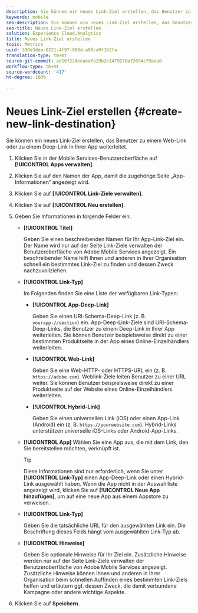 ```yaml
---
description: Sie können ein neues Link-Ziel erstellen, das Benutzer zu einem Web-Link oder zu einem Deep-Link in Ihrer App weiterleitet.
keywords: mobile
seo-description: Sie können ein neues Link-Ziel erstellen, das Benutzer zu einem Web-Link oder zu einem Deep-Link in Ihrer App weiterleitet.
seo-title: Neues Link-Ziel erstellen
solution: Experience Cloud,Analytics
title: Neues Link-Ziel erstellen
topic: Metrics
uuid: 390e3dea-0221-4f97-980d-a90ca9f162fa
translation-type: tm+mt
source-git-commit: ae16f224eeaeefa29b2e1479270a72694c79aaa0
workflow-type: tm+mt
source-wordcount: '417'
ht-degree: 100%

---
```



# Neues Link-Ziel erstellen {#create-new-link-destination}

Sie können ein neues Link-Ziel erstellen, das Benutzer zu einem Web-Link oder zu einem Deep-Link in Ihrer App weiterleitet.

1. Klicken Sie in der Mobile Services-Benutzeroberfläche auf **[!UICONTROL Apps verwalten]**.
1. Klicken Sie auf den Namen der App, damit die zugehörige Seite „App-Informationen“ angezeigt wird.
1. Klicken Sie auf **[!UICONTROL Link-Ziele verwalten]**.
1. Klicken Sie auf **[!UICONTROL Neu erstellen]**.
1. Geben Sie Informationen in folgende Felder ein:
   * **[!UICONTROL Titel]**

      Geben Sie einen beschreibenden Namen für Ihr App-Link-Ziel ein. Der Name wird nur auf der Seite Link-Ziele verwalten der Benutzeroberfläche von Adobe Mobile Services angezeigt. Ein beschreibender Name hilft Ihnen und anderen in Ihrer Organisation schnell ein bestimmtes Link-Ziel zu finden und dessen Zweck nachzuvollziehen.

   * **[!UICONTROL Link-Typ]**

      Im Folgenden finden Sie eine Liste der verfügbaren Link-Typen:

      * **[!UICONTROL App-Deep-Link]**

         Geben Sie einen URI-Schema-Deep-Link (z. B. `yourapp://section`) ein. App-Deep-Link-Ziele sind URI-Schema-Deep-Links, die Benutzer zu einem Deep-Link in Ihrer App weiterleiten. Sie können Benutzer beispielsweise direkt zu einer bestimmten Produktseite in der App eines Online-Einzelhändlers weiterleiten.

      * **[!UICONTROL Web-Link]**

         Geben Sie eine Web-HTTP- oder HTTPS-URL ein (z. B. `https://adobe.com`). Weblink-Ziele leiten Benutzer zu einer URL weiter. Sie können Benutzer beispielsweise direkt zu einer Produktseite auf der Website eines Online-Einzelhändlers weiterleiten.

      * **[!UICONTROL Hybrid-Link]**

         Geben Sie einen universellen Link (iOS) oder einen App-Link (Android) ein (z. B. `https://yourwebsite.com`). Hybrid-Links unterstützen universelle iOS-Links oder Android-App-Links.
   * **[!UICONTROL App]**
Wählen Sie eine App aus, die mit dem Link, den Sie bereitstellen möchten, verknüpft ist.

      >[!TIP]
      >
      >Diese Informationen sind nur erforderlich, wenn Sie unter **[!UICONTROL Link-Typ]** einen App-Deep-Link oder einen Hybrid-Link ausgewählt haben. Wenn die App nicht in der Auswahlliste angezeigt wird, klicken Sie auf **[!UICONTROL Neue App hinzufügen]**, um auf eine neue App aus einem Appstore zu verweisen.

   * **[!UICONTROL Link-Typ]**

      Geben Sie die tatsächliche URL für den ausgewählten Link ein. Die Beschriftung dieses Felds hängt vom ausgewählten Link-Typ ab.

   * **[!UICONTROL Hinweise]**

      Geben Sie optionale Hinweise für Ihr Ziel ein. Zusätzliche Hinweise werden nur auf der Seite Link-Ziele verwalten der Benutzeroberfläche von Adobe Mobile Services angezeigt. Zusätzliche Hinweise können Ihnen und anderen in Ihrer Organisation beim schnellen Auffinden eines bestimmten Link-Ziels helfen und erläutern ggf. dessen Zweck, die damit verbundene Kampagne oder andere wichtige Aspekte.


1. Klicken Sie auf **Speichern**.
